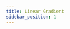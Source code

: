 ```yaml
---
title: Linear Gradient
sidebar_position: 1
---
```


<DarumaPlayer src='https://raw.githubusercontent.com/verygoodgraphics/resource/main/feature/fill__daruma/fill__linear_gradient.daruma' />
